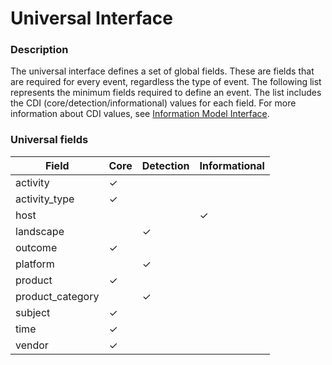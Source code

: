  Universal Interface
====================

###  Description

The universal interface defines a set of global fields. These are fields that are required for every event, regardless the type of event. The following list represents the minimum fields required to define an event. The list includes the CDI (core/detection/informational) values for each field. For more information about CDI values, see [Information Model Interface](https://docs.exabeam.com/en/content/all/exabeam-security-content/182296-security-content-in-the-common-information-model-structure.html#UUID-6a60b174-21d7-7d57-4a23-9a3f7a663f29).


###  Universal fields

| Field            | Core     | Detection | Informational |
| ---------------- | -------- | --------- | ------------- |
| activity         | &#10003; |           |               |
| activity_type    | &#10003; |           |               |
| host             |          |           | &#10003;      |
| landscape        |          | &#10003;  |               |
| outcome          | &#10003; |           |               |
| platform         |          | &#10003;  |               |
| product          | &#10003; |           |               |
| product_category |          | &#10003;  |               |
| subject          | &#10003; |           |               |
| time             | &#10003; |           |               |
| vendor           | &#10003; |           |               |